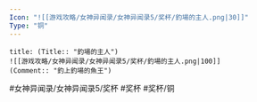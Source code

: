 ```yaml
---
Icon: "![[游戏攻略/女神异闻录/女神异闻录5/奖杯/釣場的主人.png|30]]"
Type: "铜"
---
```

```ad-common-bronze-trophy
title: (Title:: "釣場的主人")
![[游戏攻略/女神异闻录/女神异闻录5/奖杯/釣場的主人.png|100]]
(Comment:: "釣上釣場的魚王")
```

#女神异闻录/女神异闻录5/奖杯 #奖杯 #奖杯/铜
